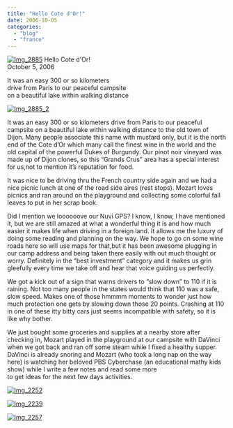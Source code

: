 ```yaml
---
title: "Hello Cote d'Or!"
date: 2006-10-05
categories: 
  - "blog"
  - "france"
---
```


 [![Img_2885](https://pub-ac94b3f306b24c0dba4238943c97f2e1.r2.dev/2008/04/27/img_2885.png "Img_2885")](https://pub-ac94b3f306b24c0dba4238943c97f2e1.r2.dev/photos/uncategorized/2008/04/27/img_2885.png) Hello Cote d'Or!  
October 5, 2006

It was an easy 300 or so kilometers  
drive from Paris to our peaceful campsite  
on a beautiful lake within walking distance

<!--more-->

[![Img_2885_2](https://pub-ac94b3f306b24c0dba4238943c97f2e1.r2.dev/2008/04/27/img_2885_2.png "Img_2885_2")](https://pub-ac94b3f306b24c0dba4238943c97f2e1.r2.dev/photos/uncategorized/2008/04/27/img_2885_2.png)

It was an easy 300 or so kilometers drive from Paris to our peaceful campsite on a beautiful lake within walking distance to the old town of Dijon. Many people associate this name with mustard only, but it is the north end of the Cote d’Or which many call the finest wine in the world and the old capital of the powerful Dukes of Burgundy. Our pinot noir vineyard was made up of Dijon clones, so this “Grands Crus” area has a special interest for us,not to mention it’s reputation for food.

It was nice to be driving thru the French country side again and we had a nice picnic lunch at one of the road side aires (rest stops). Mozart loves picnics and ran around on the playground and collecting some colorful fall leaves to put in her scrap book.

Did I mention we loooooove our Nuvi GPS? I know, I know, I have mentioned it, but we are still amazed at what a wonderful thing it is and how much easier it makes life when driving in a foreign land. It allows me the luxury of doing some reading and planning on the way. We hope to go on some wine roads here so will use maps for that,but it has been awesome plugging in our camp address and being taken there easily with out much thought or worry. Definitely in the “best investment” category and it makes us grin gleefully every time we take off and hear that voice guiding us perfectly.

We got a kick out of a sign that warns drivers to “slow down” to 110 if it is raining. Not too many people in the states would think that 110 was a safe, slow speed. Makes one of those hmmmm moments to wonder just how much protection one gets by slowing down those 20 points. Crashing at 110 in one of these itty bitty cars just seems incompatible with safety, so it is like why bother.

We just bought some groceries and supplies at a nearby store after checking in, Mozart played in the playground at our campsite with DaVinci when we got back and ran off some steam while I fixed a healthy supper. DaVinci is already snoring and Mozart (who took a long nap on the way here) is watching her beloved PBS Cyberchase (an educational mathy kids show) while I write a few notes and read some more   
to get ideas for the next few days activities.

[![Img_2252](https://pub-ac94b3f306b24c0dba4238943c97f2e1.r2.dev/2008/04/27/img_2252.png "Img_2252")](https://pub-ac94b3f306b24c0dba4238943c97f2e1.r2.dev/photos/uncategorized/2008/04/27/img_2252.png)

[![Img_2239](https://pub-ac94b3f306b24c0dba4238943c97f2e1.r2.dev/2008/04/27/img_2239.png "Img_2239")](https://pub-ac94b3f306b24c0dba4238943c97f2e1.r2.dev/photos/uncategorized/2008/04/27/img_2239.png)

[![Img_2257](https://pub-ac94b3f306b24c0dba4238943c97f2e1.r2.dev/2008/04/27/img_2257.png "Img_2257")](https://pub-ac94b3f306b24c0dba4238943c97f2e1.r2.dev/photos/uncategorized/2008/04/27/img_2257.png)

